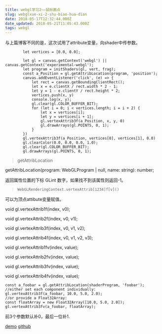 ```yaml
---
title: webgl学习2——鼠标画点
slug: webglxue-xi-2-shu-biao-hua-dian
date: 2018-05-17T12:32:44.000Z
date_updated: 2018-05-21T11:05:43.000Z
tags: webgl
---
```


与上篇博客不同的是，这次试用了attribute变量，向shader中传参数。

            let vertices = [0.0, 0.0];
    
            let gl = canvas.getContext('webgl') || canvas.getContext('experimental-webgl');
            let program = initShaders(gl, vert, frag);
            const a_Position = gl.getAttribLocation(program, 'position');
            canvas.addEventListener('click', (e) => {
                let rect = canvas.getBoundingClientRect();
                let x = e.clientX / rect.width * 2 - 1;
                let y = 1 - e.clientY / rect.height * 2;
                vertices.push(x, y)
                console.log(x, y);
                gl.clear(gl.COLOR_BUFFER_BIT);
                for (let i = 0; i < vertices.length; i = i + 2) {
                    let x = vertices[i];
                    let y = vertices[i + 1];
                    gl.vertexAttrib3f(a_Position, x, y, 0)
                    gl.drawArrays(gl.POINTS, 0, 1);
                }
            })
            gl.vertexAttrib3f(a_Position, vertices[0], vertices[1], 0.0)
            gl.clearColor(0.0, 0.0, 0.0, 1.0);
            gl.clear(gl.COLOR_BUFFER_BIT);
            gl.drawArrays(gl.POINTS, 0, 1);
    
    

> getAttribLocation

getAttribLocation(program: WebGLProgram | null, name: string): number;

返回属性位置的下标 GLint 数字，如果找不到该属性则返回-1。

> `WebGLRenderingContext.vertexAttrib[1234]f[v]()`

可以为顶点attibute变量赋值。

void gl.vertexAttrib1f(index, v0);

void gl.vertexAttrib2f(index, v0, v1);

void gl.vertexAttrib3f(index, v0, v1, v2);

void gl.vertexAttrib4f(index, v0, v1, v2, v3);

void gl.vertexAttrib1fv(index, value);

void gl.vertexAttrib2fv(index, value);

void gl.vertexAttrib3fv(index, value);

void gl.vertexAttrib4fv(index, value);

    const a_foobar = gl.getAttribLocation(shaderProgram, 'foobar');
    //either set each component individually:
    gl.vertexAttrib3f(a_foobar, 10.0, 5.0, 2.0);
    //or provide a Float32Array:
    const floatArray = new Float32Array([10.0, 5.0, 2.0]);
    gl.vertexAttrib3fv(a_foobar, floatArray);
    

前3个参数默认补0，最后一位补1.

[demo](http://dadigua.oss-cn-shenzhen.aliyuncs.com/webgl-learn/demo1/deploy/index.html)
[github](https://github.com/laopo001/webgl-learn/tree/master/src/demo1)
